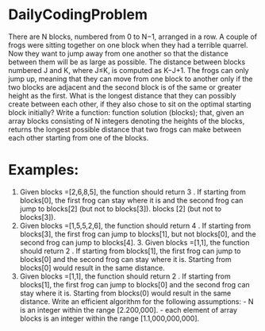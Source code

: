 # DailyCodingProblem

There are N blocks, numbered from 0 to N−1, arranged in a row. A couple of frogs were sitting together on one block when they had a terrible quarrel. Now they want to jump away from one another so that the distance between them will be as large as possible. The distance between blocks numbered J and K, where J≤K, is computed as K−J+1.
The frogs can only jump up, meaning that they can move from one block to another only if the two blocks are adjacent and the second block is of the same or greater height as the first. What is the longest distance that they can possibly create between each other, if they also chose to sit on the optimal starting block initially? Write a function: function solution (blocks); that, given an array blocks consisting of N integers denoting the heights of the blocks, returns the longest possible distance that two frogs can make between each other starting from one of the blocks. 
# Examples: 
1. Given blocks =[2,6,8,5], the function should return 3 . If starting from blocks[0], the first frog can stay where it is and the second frog can jump to blocks[2] (but not to blocks[3]). blocks [2] (but not to blocks[3]).
2. Given blocks =[1,5,5,2,6], the function should return 4 . If starting from blocks[3], the first frog can jump to blocks[1], but not blocks[0], and the second frog can jump to blocks[4]. 3. Given blocks =[1,1], the function should return 2 . If starting from blocks[1], the first frog can jump to blocks[0] and the second frog can stay where it is. Starting from blocks[0] would result in the same distance.
3. Given blocks =[1,1], the function should return 2 . If starting from blocks[1], the first frog can jump to blocks[0] and the second frog can stay where it is. Starting from blocks(0) would result in the same distance.
Write an efficient algorithm for the following assumptions: - N is an integer within the range [2.200,000]. - each element of array blocks is an integer within the range [1.1,000,000,000].
